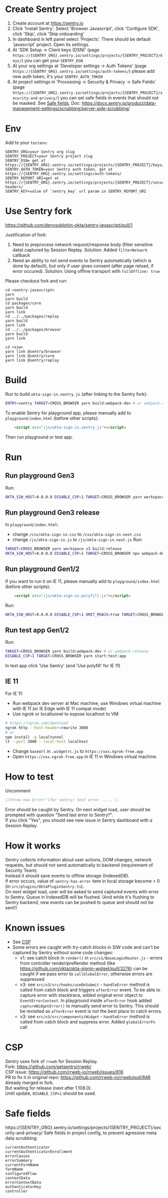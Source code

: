 # Create Sentry project
1. Create account at https://sentry.io
2. Click 'Install Sentry'. Select 'Browser Javascript', click 'Configure SDK', click 'Skip', click 'Skip onboarding'
3. In dashboard in left panel select 'Projects'. There should be default 'javascript' project. Open its settings.
4. At 'SDK Setup -> Client keys (DSN)' (page `https://{SENTRY_ORG}.sentry.io/settings/projects/{SENTRY_PROJECT}/keys/`) you can get your `SENTRY_DSN`
5. At your org settings at 'Developer settings -> Auth Tokens' (page `https://{SENTRY_ORG}.sentry.io/settings/auth-tokens/`) please add new auth token, it's your `SENTRY_AUTH_TOKEN`
6. At project settings in 'Processing -> Security & Privacy -> Safe Fields' (page `https://{SENTRY_ORG}.sentry.io/settings/projects/{SENTRY_PROJECT}/security-and-privacy/`) you can set safe fields in events that should not be masked. See [Safe fields](#safe-fields). Doc: https://docs.sentry.io/product/data-management-settings/scrubbing/server-side-scrubbing/

# Env
Add to your `testenv`:
```
SENTRY_ORG=your Sentry org slug
SENTRY_PROJECT=your Sentry project slug
SENTRY_DSN= get at https://{SENTRY_ORG}.sentry.io/settings/projects/{SENTRY_PROJECT}/keys/
SENTRY_AUTH_TOKEN=your Sentry auth token, get at https://{SENTRY_ORG}.sentry.io/settings/auth-tokens/
SENTRY_REPORT_URI=get at https://{SENTRY_ORG}.sentry.io/settings/projects/{SENTRY_PROJECT}/security-headers/
SENTRY_KEY=value of `sentry_key` url param in SENTRY_REPORT_URI
```

# Use Sentry fork
https://github.com/denysoblohin-okta/sentry-javascript/pull/1

Justification of fork:
1) Need to preprocess network request/response body (filter sensitive data) captured by Session Replay.
   Solution: Added `filterNetwork` callback
2) Need an ability to not send events to Sentry automatically (which is done by default), but only if user gives consent (after page reload, if error occured).
   Solution: Using offline transport with `fullOffline: true`

Please checkout fork and run:
```shell
cd <sentry-javascript>
yarn
yarn build
cd packages/core
yarn build
yarn link
cd ../../packages/replay
yarn build
yarn link
cd ../../packages/browser
yarn build
yarn link

cd <siw>
yarn link @sentry/browser
yarn link @sentry/core
yarn link @sentry/replay
```

# Build
Run to build `okta-sign-in.sentry.js` (after linking to the Sentry fork):
```sh
ENTRY=sentry TARGET=CROSS_BROWSER yarn build:webpack-dev # or webpack-release
```
To enable Sentry for playground app, please manually add to `playground/index.html` (before other scripts):
```html
    <script src="/js/okta-sign-in.sentry.js"></script>
```
Then run playground or test app.


# Run

## Run playground Gen3
Run:
```sh
OKTA_SIW_HOST=0.0.0.0 DISABLE_CSP=1 TARGET=CROSS_BROWSER yarn workspace v3 dev
```

## Run playground Gen3 release
In `playground/index.html`:
- change `/css/okta-sign-in.css` to `/css/okta-sign-in.next.css`
- change `/js/okta-sign-in.js` to `/js/okta-sign-in.next.js`
Run:
```sh
TARGET=CROSS_BROWSER yarn workspace v3 build:release
OKTA_SIW_HOST=0.0.0.0 DISABLE_CSP=1 TARGET=CROSS_BROWSER npx webpack-dev-server --config webpack.playground.config.js
```

## Run playground Gen1/2
If you want to run it on IE 11, please manually add to `playground/index.html` (before other scripts):
```html
    <script src="/js/okta-sign-in.polyfill.js"></script>
```
Run:
```sh
OKTA_SIW_HOST=0.0.0.0 DISABLE_CSP=1 OMIT_MSWJS=true TARGET=CROSS_BROWSER yarn start --watch
```

## Run test app Gen1/2
Run:
```sh
TARGET=CROSS_BROWSER yarn build:webpack-dev # or webpack-release
DISABLE_CSP=1 TARGET=CROSS_BROWSER yarn start:test:app
```

In test app click 'Use Sentry' (and 'Use polyfill' for IE 11)

## IE 11
For IE 11:
- Run webpack dev server at Mac machine, use Windows virtual machine with IE 11 (or IE Edge with IE 11 compat mode)
- Use ngrok or localtunnel to expose localhost to VM:
```sh
# https://ngrok.com/download
ngrok http --host-header=rewrite 3000
# or
npm install -g localtunnel
lt --port 3000 --local-host localhost
```
- Change `baseUrl` in `.widgetrc.js` to `https://xxx.ngrok-free.app`
- Open `https://xxx.ngrok-free.app` in IE 11 in Windows virtual machine.



# How to test
Uncomment
```js
//throw new Error('(for sentry) test error .....`);
```
Error should be caught by Sentry. On next widget load, user should be prompted with question "Send last error to Sentry?".  
If you click "Yes", you should see new issue in Sentry dashboard with a Session Replay.

# How it works
Sentry collects information about user actions, DOM changes, network requests, but should not send automatically to backend (requirement of Security Team).  
Instead it should save events to offline storage (IndexedDB).  
If error occurs, value of `sentry-has-error` item in local storage become > 0 (in `src/plugins/OktaPluginSentry.ts`).  
On next widget load, user will be asked to send captured events with error to Sentry. Queue in IndexedDB will be flushed. (And while it's flushing to Sentry backend, new events can be pushed to queue and should not be sent!)

# Known issues
- See [CSP](#csp)
- Some errors are caught with try-catch blocks in SIW code and can't be captured by Sentry without some code changes:
  - v1: see catch block in `render()` in `src/v1/BaseLoginRouter.js` - errors from controller render/preRender method (like https://github.com/okta/okta-signin-widget/pull/3276) can be caught if we pass error to `callGlobalError`, otherwise errors are suppressed
  - v3: see `src/v3/src/hooks/useOnSubmit` - `handleError` method is called from catch block and triggers `afterError` event. To be able to capture error with stacktrace, added original error object to `EventErrorContext`. In playground inside `afterError` hook added `captureWidgetError()` to manually send error to Sentry. This should be revisited as `afterError` event is not the best place to catch errors.
  - v3: see `src/v3/src/components/Widget` - `handleError` method is called from catch block and suppress error. Added `globalErrorFn` call

# CSP
Sentry uses fork of `rrweb` for Session Replay.  
Fork: https://github.com/getsentry/rrweb/  
CSP issue: https://github.com/rrweb-io/rrweb/issues/816  
PR to fix it in original repo: https://github.com/rrweb-io/rrweb/pull/846  
Already merged in fork.  
But waiting for release (next after 1.108.0).  
Until update, `DISABLE_CSP=1` should be used.

# Safe fields
https://{SENTRY_ORG}.sentry.io/settings/projects/{SENTRY_PROJECT}/security-and-privacy/
Safe fields in project config, to prevent agressive meta data scrubbing:
```
currentAuthenticator
currentAuthenticatorEnrollment
errorCauses
errorSummary
currentFormName
formName
configuredFlow
contextData
errorContextData
authenticatorKey
controller
```
